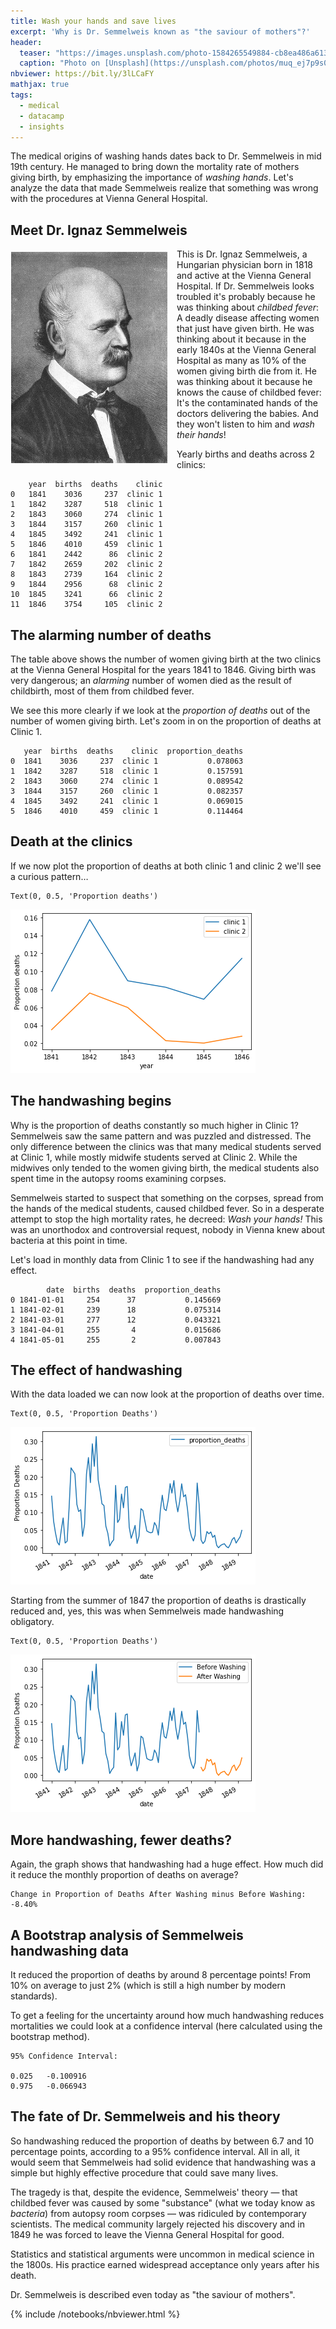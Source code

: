 ```yaml
---
title: Wash your hands and save lives
excerpt: 'Why is Dr. Semmelweis known as "the saviour of mothers"?'
header:
  teaser: "https://images.unsplash.com/photo-1584265549884-cb8ea486a613?ixid=MXwxMjA3fDB8MHxwaG90by1wYWdlfHx8fGVufDB8fHw%3D&ixlib=rb-1.2.1&auto=format&fit=crop&w=750&q=80"
  caption: "Photo on [Unsplash](https://unsplash.com/photos/muq_ej7p9s0)"
nbviewer: https://bit.ly/3lLCaFY
mathjax: true
tags:
  - medical
  - datacamp
  - insights
---
```


The medical origins of washing hands dates back to Dr. Semmelweis in mid 19th century. He managed to bring down the mortality rate of mothers giving birth, by emphasizing the importance of *washing hands*. Let's analyze the data that made Semmelweis realize that something was wrong with the procedures at Vienna General Hospital.

## Meet Dr. Ignaz Semmelweis
<p><img style="float: left;margin:5px 15px 5px 1px" src="/assets/images/wash-your-hands_files/ignaz_semmelweis_1860.jpg"></p>
<p>This is Dr. Ignaz Semmelweis, a Hungarian physician born in 1818 and active at the Vienna General Hospital. If Dr. Semmelweis looks troubled it's probably because he was thinking about <em>childbed fever</em>: A deadly disease affecting women that just have given birth. He was thinking about it because in the early 1840s at the Vienna General Hospital as many as 10% of the women giving birth die from it. He was thinking about it because he knows the cause of childbed fever: It's the contaminated hands of the doctors delivering the babies. And they won't listen to him and <em>wash their hands</em>!</p>

Yearly births and deaths across 2 clinics:

        year  births  deaths    clinic
    0   1841    3036     237  clinic 1
    1   1842    3287     518  clinic 1
    2   1843    3060     274  clinic 1
    3   1844    3157     260  clinic 1
    4   1845    3492     241  clinic 1
    5   1846    4010     459  clinic 1
    6   1841    2442      86  clinic 2
    7   1842    2659     202  clinic 2
    8   1843    2739     164  clinic 2
    9   1844    2956      68  clinic 2
    10  1845    3241      66  clinic 2
    11  1846    3754     105  clinic 2


## The alarming number of deaths
<p>The table above shows the number of women giving birth at the two clinics at the Vienna General Hospital for the years 1841 to 1846. Giving birth was very dangerous; an <em>alarming</em> number of women died as the result of childbirth, most of them from childbed fever.</p>
<p>We see this more clearly if we look at the <em>proportion of deaths</em> out of the number of women giving birth. Let's zoom in on the proportion of deaths at Clinic 1.</p>

       year  births  deaths    clinic  proportion_deaths
    0  1841    3036     237  clinic 1           0.078063
    1  1842    3287     518  clinic 1           0.157591
    2  1843    3060     274  clinic 1           0.089542
    3  1844    3157     260  clinic 1           0.082357
    4  1845    3492     241  clinic 1           0.069015
    5  1846    4010     459  clinic 1           0.114464


## Death at the clinics
<p>If we now plot the proportion of deaths at both clinic 1 and clinic 2  we'll see a curious pattern…</p>


    Text(0, 0.5, 'Proportion deaths')

<img src="/assets/images/wash-your-hands_files/wash-your-hands_6_1.png">


## The handwashing begins
<p>Why is the proportion of deaths constantly so much higher in Clinic 1? Semmelweis saw the same pattern and was puzzled and distressed. The only difference between the clinics was that many medical students served at Clinic 1, while mostly midwife students served at Clinic 2. While the midwives only tended to the women giving birth, the medical students also spent time in the autopsy rooms examining corpses. </p>
<p>Semmelweis started to suspect that something on the corpses, spread from the hands of the medical students, caused childbed fever. So in a desperate attempt to stop the high mortality rates, he decreed: <em>Wash your hands!</em> This was an unorthodox and controversial request, nobody in Vienna knew about bacteria at this point in time. </p>
<p>Let's load in monthly data from Clinic 1 to see if the handwashing had any effect.</p>

            date  births  deaths  proportion_deaths
    0 1841-01-01     254      37           0.145669
    1 1841-02-01     239      18           0.075314
    2 1841-03-01     277      12           0.043321
    3 1841-04-01     255       4           0.015686
    4 1841-05-01     255       2           0.007843


## The effect of handwashing
<p>With the data loaded we can now look at the proportion of deaths over time.</p>


    Text(0, 0.5, 'Proportion Deaths')

<img src="/assets/images/wash-your-hands_files/wash-your-hands_10_1.png">


<p>Starting from the summer of 1847 the proportion of deaths is drastically reduced and, yes, this was when Semmelweis made handwashing obligatory. </p>


    Text(0, 0.5, 'Proportion Deaths')

<img src="/assets/images/wash-your-hands_files/wash-your-hands_12_1.png">


## More handwashing, fewer deaths?
<p>Again, the graph shows that handwashing had a huge effect. How much did it reduce the monthly proportion of deaths on average?</p>

    Change in Proportion of Deaths After Washing minus Before Washing: -8.40%


## A Bootstrap analysis of Semmelweis handwashing data
<p>It reduced the proportion of deaths by around 8 percentage points! From 10% on average to just 2% (which is still a high number by modern standards). </p>
<p>To get a feeling for the uncertainty around how much handwashing reduces mortalities we could look at a confidence interval (here calculated using the bootstrap method).</p>

    95% Confidence Interval:

    0.025   -0.100916
    0.975   -0.066943



## The fate of Dr. Semmelweis and his theory
<p>So handwashing reduced the proportion of deaths by between 6.7 and 10 percentage points, according to a 95% confidence interval. All in all, it would seem that Semmelweis had solid evidence that handwashing was a simple but highly effective procedure that could save many lives.</p>
<p>The tragedy is that, despite the evidence, Semmelweis' theory — that childbed fever was caused by some "substance" (what we today know as <em>bacteria</em>) from autopsy room corpses — was ridiculed by contemporary scientists. The medical community largely rejected his discovery and in 1849 he was forced to leave the Vienna General Hospital for good.</p>
<p>Statistics and statistical arguments were uncommon in medical science in the 1800s. His practice earned widespread acceptance only years after his death.</p> 
<p>Dr. Semmelweis is described even today as "the saviour of mothers".</p>

{% include /notebooks/nbviewer.html %}